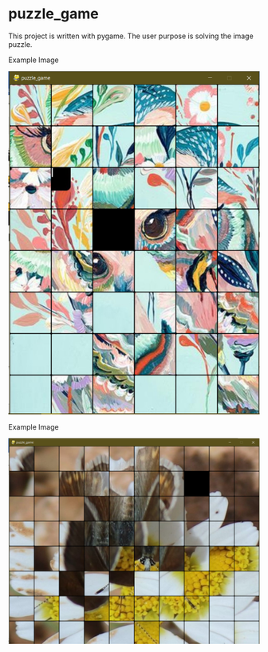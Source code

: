 # puzzle_game

This project is written with pygame. The user purpose is solving the image puzzle.


Example Image
<p aling="center">
    <img src="./owl2.png">
</p>
 
Example Image
<p aling="center">
    <img src="./kelebek2.png">
</p>
